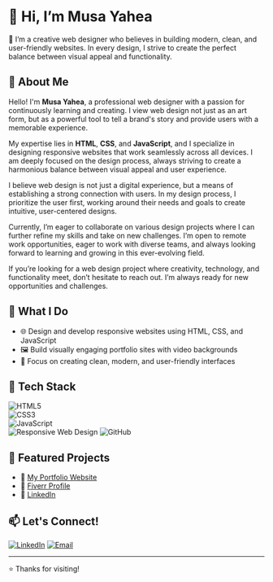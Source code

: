 # 👋 Hi, I’m Musa Yahea  
🎨 I’m a creative web designer who believes in building modern, clean, and user-friendly websites. In every design, I strive to create the perfect balance between visual appeal and functionality.

## 👋 About Me

Hello! I'm **Musa Yahea**, a professional web designer with a passion for continuously learning and creating. I view web design not just as an art form, but as a powerful tool to tell a brand's story and provide users with a memorable experience.

My expertise lies in **HTML**, **CSS**, and **JavaScript**, and I specialize in designing responsive websites that work seamlessly across all devices. I am deeply focused on the design process, always striving to create a harmonious balance between visual appeal and user experience.

I believe web design is not just a digital experience, but a means of establishing a strong connection with users. In my design process, I prioritize the user first, working around their needs and goals to create intuitive, user-centered designs.

Currently, I’m eager to collaborate on various design projects where I can further refine my skills and take on new challenges. I’m open to remote work opportunities, eager to work with diverse teams, and always looking forward to learning and growing in this ever-evolving field.

If you’re looking for a web design project where creativity, technology, and functionality meet, don’t hesitate to reach out. I’m always ready for new opportunities and challenges.

## 💼 What I Do
- 🌐 Design and develop responsive websites using HTML, CSS, and JavaScript  
- 🖼️ Build visually engaging portfolio sites with video backgrounds  
- 🎯 Focus on creating clean, modern, and user-friendly interfaces  

## 🧰 Tech Stack   
  ![HTML5](https://img.shields.io/badge/-HTML5-orange?logo=html5)  
  ![CSS3](https://img.shields.io/badge/-CSS3-blue?logo=css3)  
  ![JavaScript](https://img.shields.io/badge/-JavaScript-yellow?logo=javascript)  
  ![Responsive Web Design](https://img.shields.io/badge/-Responsive%20Web%20Design-0db7ed?logo=responsive&logoColor=white)
  ![GitHub](https://img.shields.io/badge/-GitHub-181717?logo=github&logoColor=white)

## 📌 Featured Projects
- 🔗 [My Portfolio Website](https://your-portfolio-link.com)
- 🔗 [Fiverr Profile](https://www.fiverr.com/yourusername)
- 🔗 [LinkedIn](https://linkedin.com/in/musa-yahea)

## 📫 Let's Connect!
[![LinkedIn](https://img.shields.io/badge/-LinkedIn-blue?logo=linkedin)](https://linkedin.com/in/musa-yahea)
[![Email](https://img.shields.io/badge/-Email-red?logo=gmail)](mailto:your-email@example.com)

---
⭐️ Thanks for visiting!
